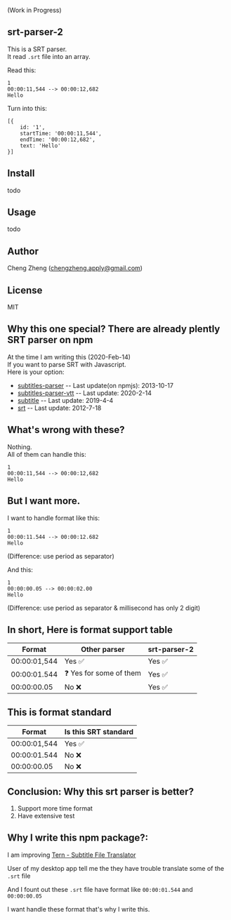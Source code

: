 (Work in Progress)
## srt-parser-2
This is a SRT parser.    
It read `.srt` file into an array.    


Read this:
```
1
00:00:11,544 --> 00:00:12,682
Hello
```

Turn into this:
```
[{
    id: '1',
    startTime: '00:00:11,544',
    endTime: '00:00:12,682',
    text: 'Hello' 
}]
```

## Install
todo

## Usage
todo

## Author
Cheng Zheng (chengzheng.apply@gmail.com)  

## License
MIT

## Why this one special? There are already plently SRT parser on npm  
At the time I am writing this (2020-Feb-14)     
If you want to parse SRT with Javascript.  
Here is your option:  

* [subtitles-parser](https://www.npmjs.com/package/subtitles-parser) -- Last update(on npmjs): 2013-10-17
* [subtitles-parser-vtt](https://www.npmjs.com/package/subtitles-parser-vtt) -- Last update: 2020-2-14
* [subtitle](https://www.npmjs.com/package/subtitle) -- Last update:  2019-4-4
* [srt](https://www.npmjs.com/package/srt) -- Last update: 2012-7-18

## What's wrong with these?
Nothing.    
All of them can handle this: 
```
1
00:00:11,544 --> 00:00:12,682
Hello
```

## But I want more.  
I want to handle format like this:   
```
1
00:00:11.544 --> 00:00:12.682
Hello
```
(Difference: use period as separator)   


And this:  
```
1
00:00:00.05 --> 00:00:02.00
Hello
```  
(Difference: use period as separator & millisecond has only 2 digit)

## In short, Here is format support table
| Format       | Other parser         | srt-parser-2 |
|--------------|----------------------|--------------|
| 00:00:01,544 | Yes :white_check_mark: | Yes :white_check_mark: |
| 00:00:01.544 | :question: Yes for some of them | Yes :white_check_mark: |
| 00:00:00.05  | No    :x:               | Yes :white_check_mark: |

## This is format standard
| Format       | Is this SRT standard  |
|--------------|-----------------------|
| 00:00:01,544 | Yes :white_check_mark:| 
| 00:00:01.544 | No     :x:            |
| 00:00:00.05  | No     :x:            |

## Conclusion: Why this srt parser is better?
1. Support more time format
2. Have extensive test

## Why I write this npm package?:  
I am improving [Tern - Subtitle File Translator](https://tern.1c7.me/)

User of my desktop app tell me the they have trouble translate some of the `.srt` file  

And I fount out these `.srt` file have format like `00:00:01.544` and `00:00:00.05`   

I want handle these format that's why I write this.  